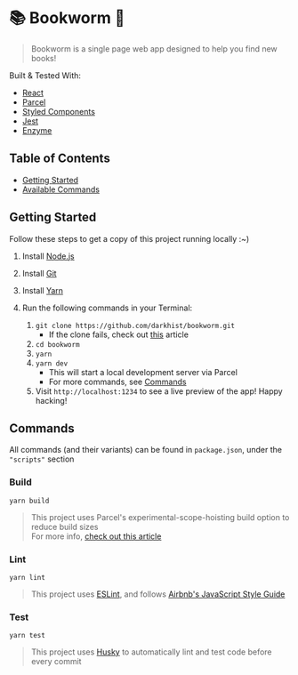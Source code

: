 # 📚 Bookworm 🐛

> Bookworm is a single page web app designed to help you find new books!

Built & Tested With:

+ [React](https://reactjs.org/)
+ [Parcel](https://parceljs.org/)
+ [Styled Components](https://www.styled-components.com/)
+ [Jest](https://jestjs.io/)
+ [Enzyme](https://airbnb.io/enzyme/)

## Table of Contents

+ [Getting Started](#Getting-Started)
+ [Available Commands](#Commands)

## Getting Started

Follow these steps to get a copy of this project running locally :~)

1. Install [Node.js](https://nodejs.org)
2. Install [Git](https://git-scm.org)
3. Install [Yarn](https://yarnpkg.com/en/)
4. Run the following commands in your Terminal:  

    1. `git clone https://github.com/darkhist/bookworm.git`  
        * If the clone fails, check out [this](https://help.github.com/articles/https-cloning-errors/) article
    2. `cd bookworm`
    3. `yarn`
    4. `yarn dev`  
        * This will start a local development server via Parcel  
        * For more commands, see [Commands](#Commands)
    5. Visit `http://localhost:1234` to see a live preview of the app! Happy hacking!

## Commands

All commands (and their variants) can be found in `package.json`, under the `"scripts"` section

### Build
```
yarn build
```

> This project uses Parcel's experimental-scope-hoisting build option to reduce build sizes  
> For more info, [check out this article](https://medium.com/@devongovett/parcel-v1-9-0-tree-shaking-2x-faster-watcher-and-more-87f2e1a70f79)

### Lint
```
yarn lint
```

> This project uses [ESLint](https://eslint.org/), and follows [Airbnb's JavaScript Style Guide](https://github.com/airbnb/javascript)

### Test
```
yarn test
```

> This project uses [Husky](https://github.com/typicode/husky) to automatically lint and test code before every commit
